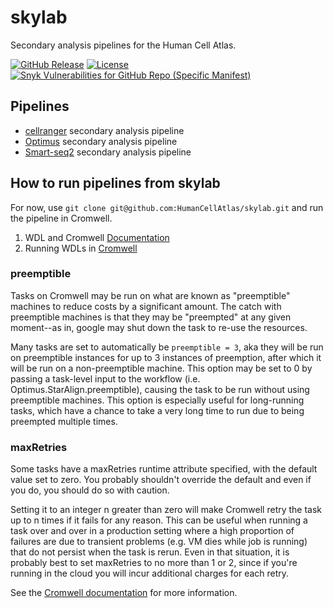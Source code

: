 # skylab
Secondary analysis pipelines for the Human Cell Atlas.

[![GitHub Release](https://img.shields.io/github/release-pre/HumanCellAtlas/skylab.svg?label=Latest%20Release&style=flat-square&colorB=green)](https://github.com/HumanCellAtlas/skylab/releases)
[![License](https://img.shields.io/github/license/HumanCellAtlas/skylab.svg?style=flat-square)](https://github.com/HumanCellAtlas/skylab/blob/master/LICENSE)
[![Snyk Vulnerabilities for GitHub Repo (Specific Manifest)](https://img.shields.io/snyk/vulnerabilities/github/HumanCellAtlas/skylab/docker/cellranger/requirements.txt.svg?style=flat-square&label=Snyk%20Scripts%20Vulnerabilities&logo=Snyk)](https://snyk.io/test/github/HumanCellAtlas/skylab?targetFile=docker/cellranger/requirements.txt)

## Pipelines
- [cellranger](https://github.com/HumanCellAtlas/skylab/tree/master/pipelines/cellranger) secondary analysis pipeline
- [Optimus](https://github.com/HumanCellAtlas/skylab/tree/master/pipelines/optimus) secondary analysis pipeline
- [Smart-seq2](https://github.com/HumanCellAtlas/skylab/tree/master/pipelines/smartseq2_single_sample) secondary analysis pipeline

## How to run pipelines from skylab
For now, use `git clone git@github.com:HumanCellAtlas/skylab.git` and run the pipeline in Cromwell.

1. WDL and Cromwell [Documentation](https://software.broadinstitute.org/wdl/)
2. Running WDLs in [Cromwell](https://software.broadinstitute.org/wdl/documentation/execution.php)

### preemptible

Tasks on Cromwell may be run on what are known as "preemptible" machines to reduce costs by a significant amount. The catch with preemptible machines is that they may be "preempted" at any given moment--as in, google may shut down the task to re-use the resources.

Many tasks are set to automatically be `preemptible = 3`, aka they will be run on preemptible instances for up to 3 instances of preemption, after which it will be run on a non-preemptible machine. This option may be set to 0 by passing a task-level input to the workflow (i.e. Optimus.StarAlign.preemptible), causing the task to be run without using preemptible machines. This option is especially useful for long-running tasks, which have a chance to take a very long time to run due to being preempted multiple times.

### maxRetries

Some tasks have a maxRetries runtime attribute specified, with the default value set to zero. You probably shouldn't override the default and even if you do, you should do so with caution.

Setting it to an integer n greater than zero will make Cromwell retry the task up to n times if it fails for any reason. This can be useful when running a task over and over in a production setting where a high proportion of failures are due to transient problems (e.g. VM dies while job is running) that do not persist when the task is rerun. Even in that situation, it is probably best to set maxRetries to no more than 1 or 2, since if you're running in the cloud you will incur additional charges for each retry.

See the [Cromwell documentation](http://cromwell.readthedocs.io/en/develop/RuntimeAttributes/#maxretries) for more information.

